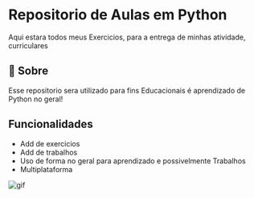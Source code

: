 
# Repositorio de Aulas em Python

Aqui estara todos meus Exercicios, para a entrega
de minhas atividade, curriculares
## 🚀 Sobre 
Esse repositorio sera utilizado para fins Educacionais é aprendizado de Python no geral!


## Funcionalidades

- Add de exercicios
- Add de trabalhos
- Uso de forma no geral para aprendizado e possivelmente Trabalhos
- Multiplataforma


![gif](https://assets-v2.lottiefiles.com/a/62e02bc6-116f-11ee-aeb0-077c335b3c67/XpwfUikILP.gif)

